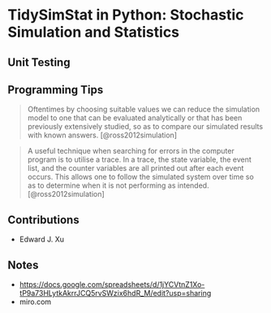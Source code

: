 # TidySimStat in Python: Stochastic Simulation and Statistics

## Unit Testing



## Programming Tips

> Oftentimes by choosing suitable values we can reduce the simulation model to one that can be evaluated analytically or that has been previously extensively studied, so as to compare our simulated results with known answers. [@ross2012simulation]

> A useful technique when searching for errors in the computer program is to utilise a trace. In a trace, the state variable, the event list, and the counter variables are all printed out after each event occurs. This allows one to follow the simulated system over time so as to determine when it is not performing as intended. [@ross2012simulation]

## Contributions

- Edward J. Xu

## Notes

- https://docs.google.com/spreadsheets/d/1jYCVtnZ1Xo-tP9a73HLytkAkrrJCQ5rvSWzix6hdR_M/edit?usp=sharing
- miro.com
